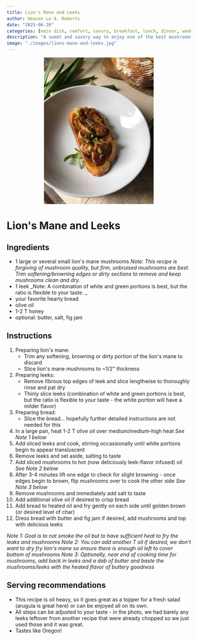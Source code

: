```yaml
---
title: Lion's Mane and Leeks
author: Heaven Le A. Roberts
date: "2025-06-20"
categories: [main dish, comfort, savory, breakfast, lunch, dinner, weeknight, mushroom, foraging, local, vegetarian, one pan]
description: "A sweet and savory way to enjoy one of the best mushrooms out there!"
image: "./images/lions-mane-and-leeks.jpg"
---
```


<p align="center">
  <img src="./images/lions-mane-and-leeks.jpg" alt="A version of lion's mane mushrooms with leeks (here, not too many leeks!)" width="300"/>
</p>

# Lion's Mane and Leeks

## Ingredients
- 1 large or several small lion's mane mushrooms
  _Note: This recipe is forgiving of mushroom quality, but firm, unbruised mushrooms are best. Trim softening/browning edges or dirty sections to remove and keep mushrooms clean and dry._
- 1 leek
  _Note: A combination of white and green portions is best, but the ratio is flexible to your taste. _
- your favorite hearty bread
- olive oil
- 1-2 T honey
- optional: butter, salt, fig jam

## Instructions
1. Preparing lion's mane:
   - Trim any softening, browning or dirty portion of the lion's mane to discard
   - Slice lion's mane mushrooms to ~1/2" thickness
3. Preparing leeks:
   - Remove fibrous top edges of leek and slice lengthwise to thoroughly rinse and pat dry
   - Thinly slice leeks (combination of white and green portions is best, but the ratio is flexible to your taste - the white portion will have a milder flavor)
7. Preparing bread:
   - Slice the bread... hopefully further detailed instructions are not needed for this
9. In a large pan, heat 1-2 T olive oil over medium/medium-high heat _See Note 1 below_
11. Add sliced leeks and cook, stirring occassionally until white portions begin to appear transluscent
12. Remove leeks and set aside, salting to taste
13. Add sliced mushrooms to hot (now deliciously leek-flavor infused) oil _See Note 2 below_
15. After 3-4 minutes lift one edge to check for slight browning - once edges begin to brown, flip mushrooms over to cook the other side _See Note 3 below_
17. Remove mushrooms and immediately add salt to taste
18. Add additional olive oil if desired to crisp bread
19. Add bread to heated oil and fry gently on each side until golden brown (or desired level of char)
20. Dress bread with butter and fig jam if desired, add mushrooms and top with delicious leeks

_Note 1: Goal is to not smoke the oil but to have sufficient heat to fry the leaks and mushrooms_
_Note 2: You can add another T oil if desired, we don't want to dry fry lion's mane so ensure there is enough oil left to cover bottom of mushrooms_
_Note 3: Optionally, near end of cooking time for mushrooms, add back in leeks and a dab of butter and baste the mushrooms/leeks with the heated flavor of buttery goodness_

## Serving recommendations
- This recipe is oil heavy, so it goes great as a topper for a fresh salad (arugula is great here) or can be enjoyed all on its own.
- All steps can be adjusted to your taste - in the photo, we had barely any leeks leftover from another recipe that were already chopped so we just used those and it was great.
- Tastes like Oregon!
